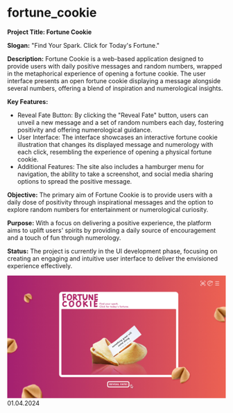 # fortune_cookie
**Project Title: Fortune Cookie**

**Slogan:** "Find Your Spark. Click for Today's Fortune."

**Description:**
Fortune Cookie is a web-based application designed to provide users with daily positive messages and random numbers, wrapped in the metaphorical experience of opening a fortune cookie. The user interface presents an open fortune cookie displaying a message alongside several numbers, offering a blend of inspiration and numerological insights.

**Key Features:**

* Reveal Fate Button: By clicking the "Reveal Fate" button, users can unveil a new message and a set of random numbers each day, fostering positivity and offering numerological guidance.
* User Interface: The interface showcases an interactive fortune cookie illustration that changes its displayed message and numerology with each click, resembling the experience of opening a physical fortune cookie.
* Additional Features: The site also includes a hamburger menu for navigation, the ability to take a screenshot, and social media sharing options to spread the positive message.

**Objective:**
The primary aim of Fortune Cookie is to provide users with a daily dose of positivity through inspirational messages and the option to explore random numbers for entertainment or numerological curiosity.

**Purpose:**
With a focus on delivering a positive experience, the platform aims to uplift users' spirits by providing a daily source of encouragement and a touch of fun through numerology.

**Status:**
The project is currently in the UI development phase, focusing on creating an engaging and intuitive user interface to deliver the envisioned experience effectively.

![Interface design](/img/Fortune-cookie-ui_v1.jpg)
01.04.2024
